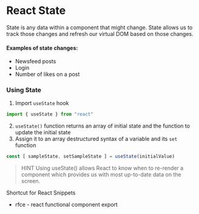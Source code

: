 # React State

State is any data within a component that might change. State allows us to track those changes and refresh our virtual DOM based on those changes.

#### Examples of state changes:

- Newsfeed posts
- Login
- Number of likes on a post

### Using State

1. Import `useState` hook
```jsx
import { useState } from "react"
```
2. `useState()` function returns an array of initial state and the function to update the initial state
3. Assign it to an array destructured syntax of a variable and its `set` function

```jsx
const [ sampleState, setSampleState ] = useState(initialValue)
```
> HINT
> Using useState() allows React to know when to re-render a component which provides us with most up-to-date data on the screen.

Shortcut for React Snippets

- rfce - react functional component export
